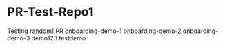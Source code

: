 # PR-Test-Repo1





Testing random1 PR
onboarding-demo-1
onboarding-demo-2
onboarding-demo-3
demo123
testdemo
